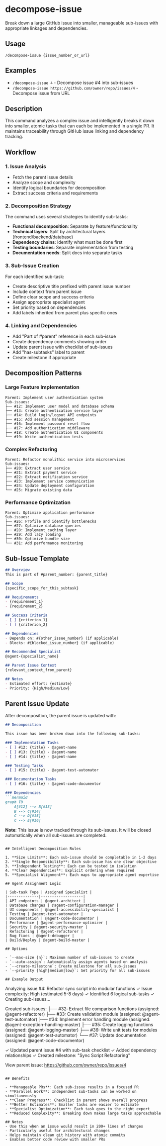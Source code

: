 # decompose-issue

Break down a large GitHub issue into smaller, manageable sub-issues with appropriate linkages and dependencies.

## Usage
```
/decompose-issue {issue_number_or_url}
```

## Examples
- `/decompose-issue 4` - Decompose issue #4 into sub-issues
- `/decompose-issue https://github.com/owner/repo/issues/4` - Decompose issue from URL

## Description
This command analyzes a complex issue and intelligently breaks it down into smaller, atomic tasks that can each be implemented in a single PR. It maintains traceability through GitHub issue linking and dependency tracking.

## Workflow

### 1. Issue Analysis
- Fetch the parent issue details
- Analyze scope and complexity
- Identify logical boundaries for decomposition
- Extract success criteria and requirements

### 2. Decomposition Strategy
The command uses several strategies to identify sub-tasks:
- **Functional decomposition**: Separate by feature/functionality
- **Technical layers**: Split by architectural layers (frontend/backend/database)
- **Dependency chains**: Identify what must be done first
- **Testing boundaries**: Separate implementation from testing
- **Documentation needs**: Split docs into separate tasks

### 3. Sub-Issue Creation
For each identified sub-task:
- Create descriptive title prefixed with parent issue number
- Include context from parent issue
- Define clear scope and success criteria
- Assign appropriate specialist agent
- Set priority based on dependencies
- Add labels inherited from parent plus specific ones

### 4. Linking and Dependencies
- Add "Part of #parent" reference in each sub-issue
- Create dependency comments showing order
- Update parent issue with checklist of sub-issues
- Add "has-subtasks" label to parent
- Create milestone if appropriate

## Decomposition Patterns

### Large Feature Implementation
```
Parent: Implement user authentication system
Sub-issues:
├── #12: Implement user model and database schema
├── #13: Create authentication service layer
├── #14: Build login/logout API endpoints
├── #15: Add session management
├── #16: Implement password reset flow
├── #17: Add authentication middleware
├── #18: Create authentication UI components
└── #19: Write authentication tests
```

### Complex Refactoring
```
Parent: Refactor monolithic service into microservices
Sub-issues:
├── #20: Extract user service
├── #21: Extract payment service
├── #22: Extract notification service
├── #23: Implement service communication
├── #24: Update deployment configuration
└── #25: Migrate existing data
```

### Performance Optimization
```
Parent: Optimize application performance
Sub-issues:
├── #26: Profile and identify bottlenecks
├── #27: Optimize database queries
├── #28: Implement caching layer
├── #29: Add lazy loading
├── #30: Optimize bundle size
└── #31: Add performance monitoring
```

## Sub-Issue Template

```markdown
## Overview
This is part of #parent_number: {parent_title}

## Scope
{specific_scope_for_this_subtask}

## Requirements
- {requirement_1}
- {requirement_2}

## Success Criteria
- [ ] {criterion_1}
- [ ] {criterion_2}

## Dependencies
- Depends on: #{other_issue_number} (if applicable)
- Blocks: #{blocked_issue_number} (if applicable)

## Recommended Specialist
@agent-{specialist_name}

## Parent Issue Context
{relevant_context_from_parent}

## Notes
- Estimated effort: {estimate}
- Priority: {High/Medium/Low}
```

## Parent Issue Update

After decomposition, the parent issue is updated with:

```markdown
## Decomposition

This issue has been broken down into the following sub-tasks:

### Implementation Tasks
- [ ] #12: {title} - @agent-name
- [ ] #13: {title} - @agent-name
- [ ] #14: {title} - @agent-name

### Testing Tasks
- [ ] #15: {title} - @agent-test-automator

### Documentation Tasks
- [ ] #16: {title} - @agent-code-documentor

### Dependencies
```mermaid
graph TD
    A[#12] --> B[#13]
    B --> C[#14]
    C --> D[#15]
    C --> E[#16]
```

**Note**: This issue is now tracked through its sub-issues. It will be closed automatically when all sub-issues are completed.
```

## Intelligent Decomposition Rules

1. **Size Limits**: Each sub-issue should be completable in 1-2 days
2. **Single Responsibility**: Each sub-issue has one clear objective
3. **Independent Testing**: Each can be tested in isolation
4. **Clear Dependencies**: Explicit ordering when required
5. **Specialist Alignment**: Each maps to appropriate agent expertise

## Agent Assignment Logic

| Sub-task Type | Assigned Specialist |
|--------------|-------------------|
| API endpoints | @agent-architect |
| Database changes | @agent-configuration-manager |
| UI components | @agent-accessibility-specialist |
| Testing | @agent-test-automator |
| Documentation | @agent-code-documentor |
| Performance | @agent-performance-optimizer |
| Security | @agent-security-master |
| Refactoring | @agent-refactorer |
| Bug fixes | @agent-debugger |
| Build/Deploy | @agent-build-master |

## Options

- `--max-size {n}`: Maximum number of sub-issues to create
- `--auto-assign`: Automatically assign agents based on analysis
- `--create-milestone`: Create milestone for all sub-issues
- `--priority {high|medium|low}`: Set priority for all sub-issues

## Example Output

```
Analyzing issue #4: Refactor sync script into modular functions
✓ Issue complexity: High (estimated 5-8 days)
✓ Identified 6 logical sub-tasks
✓ Creating sub-issues...

Created sub-issues:
├── #32: Extract file comparison functions (assigned: @agent-refactorer)
├── #33: Create validation module (assigned: @agent-test-automator)
├── #34: Implement error handling module (assigned: @agent-exception-handling-master)
├── #35: Create logging functions (assigned: @agent-logging-master)
├── #36: Write unit tests for modules (assigned: @agent-test-automator)
└── #37: Update documentation (assigned: @agent-code-documentor)

✓ Updated parent issue #4 with sub-task checklist
✓ Added dependency relationships
✓ Created milestone: "Sync Script Refactoring"

View parent issue: https://github.com/owner/repo/issues/4
```

## Benefits

- **Manageable PRs**: Each sub-issue results in a focused PR
- **Parallel Work**: Independent sub-tasks can be worked on simultaneously
- **Clear Progress**: Checklist in parent shows overall progress
- **Better Estimates**: Smaller tasks are easier to estimate
- **Specialist Optimization**: Each task goes to the right expert
- **Reduced Complexity**: Breaking down makes large tasks approachable

## Notes
- Use this when an issue would result in 200+ lines of changes
- Particularly useful for architectural changes
- Helps maintain clean git history with atomic commits
- Enables better code review with smaller PRs